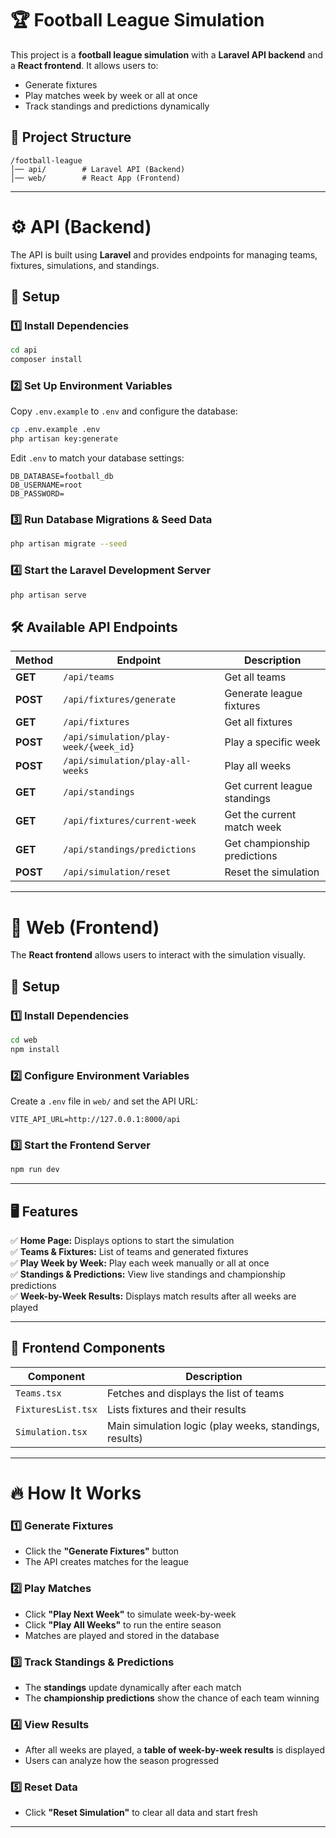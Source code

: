 # 🏆 Football League Simulation

This project is a **football league simulation** with a **Laravel API backend** and a **React frontend**. It allows users to:
- Generate fixtures
- Play matches week by week or all at once
- Track standings and predictions dynamically

## 📂 Project Structure

```
/football-league
│── api/        # Laravel API (Backend)
│── web/        # React App (Frontend)
```

---

# ⚙️ **API (Backend)**
The API is built using **Laravel** and provides endpoints for managing teams, fixtures, simulations, and standings.

## 🚀 **Setup**
### 1️⃣ Install Dependencies
```sh
cd api
composer install
```

### 2️⃣ Set Up Environment Variables
Copy `.env.example` to `.env` and configure the database:
```sh
cp .env.example .env
php artisan key:generate
```
Edit `.env` to match your database settings:
```env
DB_DATABASE=football_db
DB_USERNAME=root
DB_PASSWORD=
```

### 3️⃣ Run Database Migrations & Seed Data
```sh
php artisan migrate --seed
```

### 4️⃣ Start the Laravel Development Server
```sh
php artisan serve
```

## 🛠 **Available API Endpoints**
| Method | Endpoint | Description |
|--------|---------|-------------|
| **GET** | `/api/teams` | Get all teams |
| **POST** | `/api/fixtures/generate` | Generate league fixtures |
| **GET** | `/api/fixtures` | Get all fixtures |
| **POST** | `/api/simulation/play-week/{week_id}` | Play a specific week |
| **POST** | `/api/simulation/play-all-weeks` | Play all weeks |
| **GET** | `/api/standings` | Get current league standings |
| **GET** | `/api/fixtures/current-week` | Get the current match week |
| **GET** | `/api/standings/predictions` | Get championship predictions |
| **POST** | `/api/simulation/reset` | Reset the simulation |

---

# 🎨 **Web (Frontend)**
The **React frontend** allows users to interact with the simulation visually.

## 🚀 **Setup**
### 1️⃣ Install Dependencies
```sh
cd web
npm install
```

### 2️⃣ Configure Environment Variables
Create a `.env` file in `web/` and set the API URL:
```env
VITE_API_URL=http://127.0.0.1:8000/api
```

### 3️⃣ Start the Frontend Server
```sh
npm run dev
```

---

## 🖥️ **Features**
✅ **Home Page:** Displays options to start the simulation  
✅ **Teams & Fixtures:** List of teams and generated fixtures  
✅ **Play Week by Week:** Play each week manually or all at once  
✅ **Standings & Predictions:** View live standings and championship predictions  
✅ **Week-by-Week Results:** Displays match results after all weeks are played  

---

## 📌 **Frontend Components**
| Component | Description |
|-----------|-------------|
| `Teams.tsx` | Fetches and displays the list of teams |
| `FixturesList.tsx` | Lists fixtures and their results |
| `Simulation.tsx` | Main simulation logic (play weeks, standings, results) |

---

# 🔥 **How It Works**
### 1️⃣ **Generate Fixtures**
- Click the **"Generate Fixtures"** button
- The API creates matches for the league

### 2️⃣ **Play Matches**
- Click **"Play Next Week"** to simulate week-by-week
- Click **"Play All Weeks"** to run the entire season
- Matches are played and stored in the database

### 3️⃣ **Track Standings & Predictions**
- The **standings** update dynamically after each match
- The **championship predictions** show the chance of each team winning

### 4️⃣ **View Results**
- After all weeks are played, a **table of week-by-week results** is displayed
- Users can analyze how the season progressed

### 5️⃣ **Reset Data**
- Click **"Reset Simulation"** to clear all data and start fresh

---

